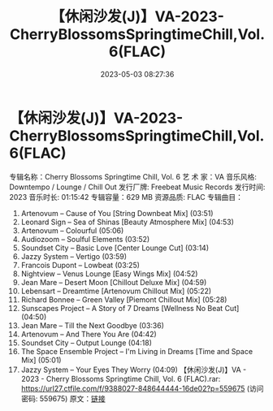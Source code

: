 ﻿---
title: 【休闲沙发(J)】VA-2023-CherryBlossomsSpringtimeChill,Vol.6(FLAC)
date: 2023-05-03 08:27:36
categories: 古典音乐、新世纪、纯音雅乐
tags: 纯音雅乐
---
# 【休闲沙发(J)】VA-2023-CherryBlossomsSpringtimeChill,Vol.6(FLAC)

专辑名称：Cherry Blossoms Springtime Chill,
Vol. 6
艺 术 家：VA
音乐风格: Downtempo / Lounge / Chill Out
发行厂牌: Freebeat Music Records
发行时间: 2023
音乐时长: 01:15:42
专辑容量：629 MB
资源品质: FLAC
专辑曲目：
01. Artenovum – Cause of You [String Downbeat Mix] (03:51)
02. Leonard Sign – Sea of Shinas [Beauty Atmosphere Mix]
(04:53)
03. Artenovum – Colourful (05:06)
04. Audiozoom – Soulful Elements (03:52)
05. Soundset City – Basic Love [Center Lounge Cut] (03:14)
06. Jazzy System – Vertigo (03:59)
07. Francois Dupont – Lowbeat (03:25)
08. Nightview – Venus Lounge [Easy Wings Mix] (04:52)
09. Jean Mare – Desert Moon [Chillout Deluxe Mix] (04:59)
10. Lebensart – Dreamtime [Artenovum Chillout Mix] (05:22)
11. Richard Bonnee – Green Valley [Piemont Chillout Mix]
(05:28)
12. Sunscapes Project – A Story of 7 Dreams [Wellness No Beat
Cut] (04:50)
13. Jean Mare – Till the Next Goodbye (03:36)
14. Artenovum – And There You Are (04:42)
15. Soundset City – Output Lounge (04:18)
16. The Space Ensemble Project – I'm Living in Dreams [Time and
Space Mix] (05:01)
17. Jazzy System – Your Eyes They Worry (04:09)
【休闲沙发(J)】VA - 2023 - Cherry Blossoms Springtime Chill, Vol. 6
(FLAC).rar: https://url27.ctfile.com/f/9388027-848644444-16de02?p=559675
(访问密码: 559675)
原文：[链接](https://blog.sina.com.cn/s/blog_1647c7e76010311pg.html)